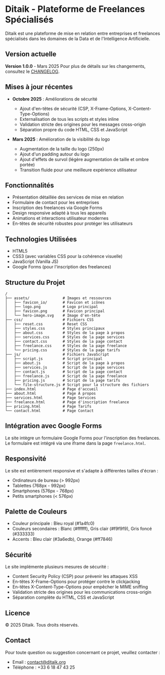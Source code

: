 # Ditaik - Plateforme de Freelances Spécialisés

Ditaik est une plateforme de mise en relation entre entreprises et freelances spécialisés dans les domaines de la Data et de l'Intelligence Artificielle.

## Version actuelle

**Version 1.0.0** - Mars 2025
Pour plus de détails sur les changements, consultez le [CHANGELOG](CHANGELOG.md).

## Mises à jour récentes

- **Octobre 2025** : Améliorations de sécurité
  - Ajout d'en-têtes de sécurité (CSP, X-Frame-Options, X-Content-Type-Options)
  - Externalisation de tous les scripts et styles inline
  - Validation stricte des origines pour les messages cross-origin
  - Séparation propre du code HTML, CSS et JavaScript

- **Mars 2025** : Amélioration de la visibilité du logo
  - Augmentation de la taille du logo (250px)
  - Ajout d'un padding autour du logo
  - Ajout d'effets de survol (légère augmentation de taille et ombre portée)
  - Transition fluide pour une meilleure expérience utilisateur

## Fonctionnalités

- Présentation détaillée des services de mise en relation
- Formulaire de contact pour les entreprises
- Inscription des freelances via Google Forms
- Design responsive adapté à tous les appareils
- Animations et interactions utilisateur modernes
- En-têtes de sécurité robustes pour protéger les utilisateurs

## Technologies Utilisées

- HTML5
- CSS3 (avec variables CSS pour la cohérence visuelle)
- JavaScript (Vanilla JS)
- Google Forms (pour l'inscription des freelances)

## Structure du Projet

```
/
├── assets/               # Images et ressources
│   ├── favicon_io/       # Favicon et icônes
│   ├── logo.png          # Logo principal
│   ├── favicon.png       # Favicon principal
│   └── hero-image.svg    # Image d'en-tête
├── css/                  # Fichiers CSS
│   ├── reset.css         # Reset CSS
│   ├── styles.css        # Styles principaux
│   ├── about.css         # Styles de la page à propos
│   ├── services.css      # Styles de la page services
│   ├── contact.css       # Styles de la page contact
│   ├── freelance.css     # Styles de la page freelance
│   └── pricing.css       # Styles de la page tarifs
├── js/                   # Fichiers JavaScript
│   ├── script.js         # Script principal
│   ├── about.js          # Script de la page à propos
│   ├── services.js       # Script de la page services
│   ├── contact.js        # Script de la page contact
│   ├── freelance.js      # Script de la page freelance
│   ├── pricing.js        # Script de la page tarifs
│   └── file-structure.js # Script pour la structure des fichiers
├── index.html            # Page d'accueil
├── about.html            # Page À propos
├── services.html         # Page Services
├── freelance.html        # Page d'inscription freelance
├── pricing.html          # Page Tarifs
└── contact.html          # Page Contact
```

## Intégration avec Google Forms

Le site intègre un formulaire Google Forms pour l'inscription des freelances. Le formulaire est intégré via une iframe dans la page `freelance.html`.

## Responsivité

Le site est entièrement responsive et s'adapte à différentes tailles d'écran :
- Ordinateurs de bureau (> 992px)
- Tablettes (768px - 992px)
- Smartphones (576px - 768px)
- Petits smartphones (< 576px)

## Palette de Couleurs

- Couleur principale : Bleu royal (#1a4fc0)
- Couleurs secondaires : Blanc (#ffffff), Gris clair (#f9f9f9), Gris foncé (#333333)
- Accents : Bleu clair (#3a6edb), Orange (#ff7846)

## Sécurité

Le site implémente plusieurs mesures de sécurité :
- Content Security Policy (CSP) pour prévenir les attaques XSS
- En-têtes X-Frame-Options pour protéger contre le clickjacking
- En-têtes X-Content-Type-Options pour empêcher le MIME sniffing
- Validation stricte des origines pour les communications cross-origin
- Séparation complète du HTML, CSS et JavaScript

## Licence

© 2025 Ditaik. Tous droits réservés.

## Contact

Pour toute question ou suggestion concernant ce projet, veuillez contacter :
- Email : contact@ditaik.org
- Téléphone : +33 6 18 47 43 25 